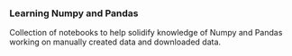 ### Learning Numpy and Pandas
Collection of notebooks to help solidify knowledge of Numpy and Pandas working on manually created data and downloaded data.